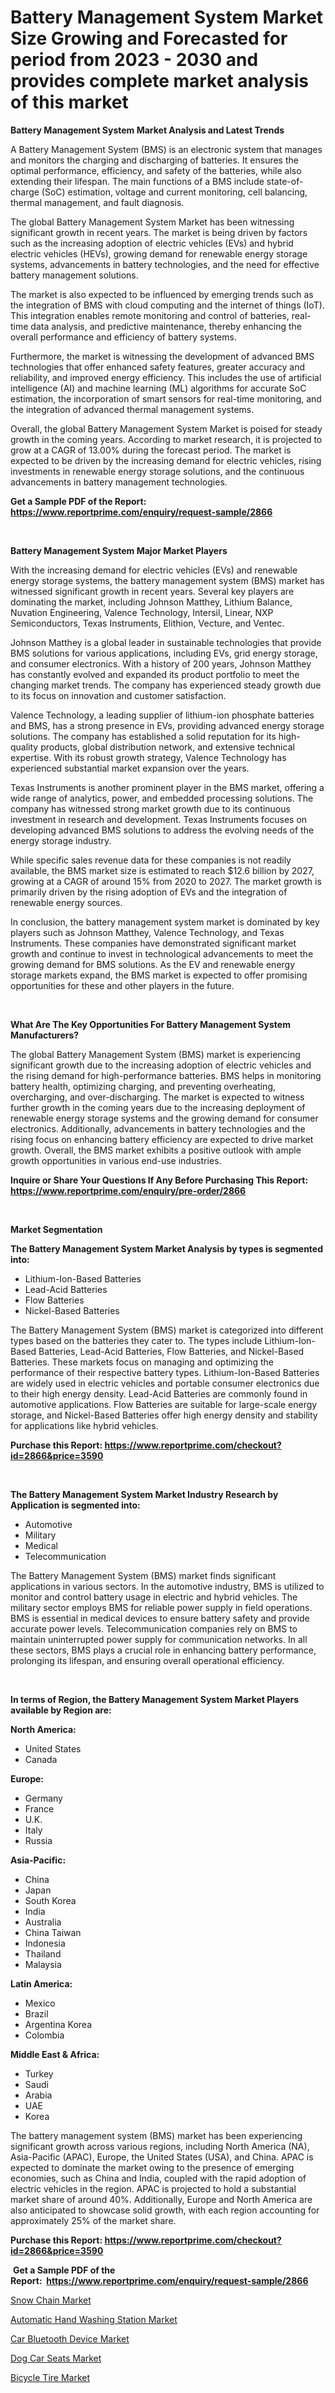 <p><h1>Battery Management System Market Size Growing and Forecasted for period from 2023 - 2030 and provides complete market analysis of this market</h1></p><p><strong>Battery Management System Market Analysis and Latest Trends</strong></p>
<p><p>A Battery Management System (BMS) is an electronic system that manages and monitors the charging and discharging of batteries. It ensures the optimal performance, efficiency, and safety of the batteries, while also extending their lifespan. The main functions of a BMS include state-of-charge (SoC) estimation, voltage and current monitoring, cell balancing, thermal management, and fault diagnosis.</p><p>The global Battery Management System Market has been witnessing significant growth in recent years. The market is being driven by factors such as the increasing adoption of electric vehicles (EVs) and hybrid electric vehicles (HEVs), growing demand for renewable energy storage systems, advancements in battery technologies, and the need for effective battery management solutions.</p><p>The market is also expected to be influenced by emerging trends such as the integration of BMS with cloud computing and the internet of things (IoT). This integration enables remote monitoring and control of batteries, real-time data analysis, and predictive maintenance, thereby enhancing the overall performance and efficiency of battery systems.</p><p>Furthermore, the market is witnessing the development of advanced BMS technologies that offer enhanced safety features, greater accuracy and reliability, and improved energy efficiency. This includes the use of artificial intelligence (AI) and machine learning (ML) algorithms for accurate SoC estimation, the incorporation of smart sensors for real-time monitoring, and the integration of advanced thermal management systems.</p><p>Overall, the global Battery Management System Market is poised for steady growth in the coming years. According to market research, it is projected to grow at a CAGR of 13.00% during the forecast period. The market is expected to be driven by the increasing demand for electric vehicles, rising investments in renewable energy storage solutions, and the continuous advancements in battery management technologies.</p></p>
<p><strong>Get a Sample PDF of the Report:&nbsp; <a href="https://www.reportprime.com/enquiry/request-sample/2866">https://www.reportprime.com/enquiry/request-sample/2866</a></strong></p>
<p>&nbsp;</p>
<p><strong>Battery Management System Major Market Players</strong></p>
<p><p>With the increasing demand for electric vehicles (EVs) and renewable energy storage systems, the battery management system (BMS) market has witnessed significant growth in recent years. Several key players are dominating the market, including Johnson Matthey, Lithium Balance, Nuvation Engineering, Valence Technology, Intersil, Linear, NXP Semiconductors, Texas Instruments, Elithion, Vecture, and Ventec.</p><p>Johnson Matthey is a global leader in sustainable technologies that provide BMS solutions for various applications, including EVs, grid energy storage, and consumer electronics. With a history of 200 years, Johnson Matthey has constantly evolved and expanded its product portfolio to meet the changing market trends. The company has experienced steady growth due to its focus on innovation and customer satisfaction.</p><p>Valence Technology, a leading supplier of lithium-ion phosphate batteries and BMS, has a strong presence in EVs, providing advanced energy storage solutions. The company has established a solid reputation for its high-quality products, global distribution network, and extensive technical expertise. With its robust growth strategy, Valence Technology has experienced substantial market expansion over the years.</p><p>Texas Instruments is another prominent player in the BMS market, offering a wide range of analytics, power, and embedded processing solutions. The company has witnessed strong market growth due to its continuous investment in research and development. Texas Instruments focuses on developing advanced BMS solutions to address the evolving needs of the energy storage industry.</p><p>While specific sales revenue data for these companies is not readily available, the BMS market size is estimated to reach $12.6 billion by 2027, growing at a CAGR of around 15% from 2020 to 2027. The market growth is primarily driven by the rising adoption of EVs and the integration of renewable energy sources.</p><p>In conclusion, the battery management system market is dominated by key players such as Johnson Matthey, Valence Technology, and Texas Instruments. These companies have demonstrated significant market growth and continue to invest in technological advancements to meet the growing demand for BMS solutions. As the EV and renewable energy storage markets expand, the BMS market is expected to offer promising opportunities for these and other players in the future.</p></p>
<p>&nbsp;</p>
<p><strong>What Are The Key Opportunities For Battery Management System Manufacturers?</strong></p>
<p><p>The global Battery Management System (BMS) market is experiencing significant growth due to the increasing adoption of electric vehicles and the rising demand for high-performance batteries. BMS helps in monitoring battery health, optimizing charging, and preventing overheating, overcharging, and over-discharging. The market is expected to witness further growth in the coming years due to the increasing deployment of renewable energy storage systems and the growing demand for consumer electronics. Additionally, advancements in battery technologies and the rising focus on enhancing battery efficiency are expected to drive market growth. Overall, the BMS market exhibits a positive outlook with ample growth opportunities in various end-use industries.</p></p>
<p><strong>Inquire or Share Your Questions If Any Before Purchasing This Report: <a href="https://www.reportprime.com/enquiry/pre-order/2866">https://www.reportprime.com/enquiry/pre-order/2866</a></strong></p>
<p>&nbsp;</p>
<p><strong>Market Segmentation</strong></p>
<p><strong>The Battery Management System Market Analysis by types is segmented into:</strong></p>
<p><ul><li>Lithium-Ion-Based Batteries</li><li>Lead-Acid Batteries</li><li>Flow Batteries</li><li>Nickel-Based Batteries</li></ul></p>
<p><p>The Battery Management System (BMS) market is categorized into different types based on the batteries they cater to. The types include Lithium-Ion-Based Batteries, Lead-Acid Batteries, Flow Batteries, and Nickel-Based Batteries. These markets focus on managing and optimizing the performance of their respective battery types. Lithium-Ion-Based Batteries are widely used in electric vehicles and portable consumer electronics due to their high energy density. Lead-Acid Batteries are commonly found in automotive applications. Flow Batteries are suitable for large-scale energy storage, and Nickel-Based Batteries offer high energy density and stability for applications like hybrid vehicles.</p></p>
<p><strong>Purchase this Report:&nbsp;<a href="https://www.reportprime.com/checkout?id=2866&price=3590">https://www.reportprime.com/checkout?id=2866&price=3590</a></strong></p>
<p>&nbsp;</p>
<p><strong>The Battery Management System Market Industry Research by Application is segmented into:</strong></p>
<p><ul><li>Automotive</li><li>Military</li><li>Medical</li><li>Telecommunication</li></ul></p>
<p><p>The Battery Management System (BMS) market finds significant applications in various sectors. In the automotive industry, BMS is utilized to monitor and control battery usage in electric and hybrid vehicles. The military sector employs BMS for reliable power supply in field operations. BMS is essential in medical devices to ensure battery safety and provide accurate power levels. Telecommunication companies rely on BMS to maintain uninterrupted power supply for communication networks. In all these sectors, BMS plays a crucial role in enhancing battery performance, prolonging its lifespan, and ensuring overall operational efficiency.</p></p>
<p>&nbsp;</p>
<p><strong>In terms of Region, the Battery Management System Market Players available by Region are:</strong></p>
<p>
    <p> <strong> North America: </strong>
        <ul>
            <li>United States</li>
            <li>Canada</li>
        </ul>
        </p> 
    <p> <strong> Europe: </strong>
        <ul>
            <li>Germany</li>
            <li>France</li>
            <li>U.K.</li>
            <li>Italy</li>
            <li>Russia</li>
        </ul>
        </p> 
    <p> <strong> Asia-Pacific: </strong>
        <ul>
            <li>China</li>
            <li>Japan</li>
            <li>South Korea</li>
            <li>India</li>
            <li>Australia</li>
            <li>China Taiwan</li>
            <li>Indonesia</li>
            <li>Thailand</li>
            <li>Malaysia</li>
        </ul>
        </p> 
    <p> <strong> Latin America: </strong>
        <ul>
            <li>Mexico</li>
            <li>Brazil</li>
            <li>Argentina Korea</li>
            <li>Colombia</li>
        </ul>
        </p> 
    <p> <strong> Middle East & Africa: </strong>
        <ul>
            <li>Turkey</li>
            <li>Saudi</li>
            <li>Arabia</li>
            <li>UAE</li>
            <li>Korea</li>
        </ul>
    </p>
    </p>
<p><p>The battery management system (BMS) market has been experiencing significant growth across various regions, including North America (NA), Asia-Pacific (APAC), Europe, the United States (USA), and China. APAC is expected to dominate the market owing to the presence of emerging economies, such as China and India, coupled with the rapid adoption of electric vehicles in the region. APAC is projected to hold a substantial market share of around 40%. Additionally, Europe and North America are also anticipated to showcase solid growth, with each region accounting for approximately 25% of the market share.</p></p>
<p><strong>Purchase this Report: <a href="https://www.reportprime.com/checkout?id=2866&price=3590">https://www.reportprime.com/checkout?id=2866&price=3590</a></strong></p>
<p>&nbsp;<strong>Get a Sample PDF of the Report:&nbsp;&nbsp;<a href="https://www.reportprime.com/enquiry/request-sample/2866">https://www.reportprime.com/enquiry/request-sample/2866</a></strong></p>
<p><strong></strong></p>
<p><p><a href="https://github.com/rahu1506/Market-Research-Report-List-1/blob/main/snow-chain-market.md">Snow Chain Market</a></p><p><a href="https://medium.com/@cite.teach.super/automatic-hand-washing-station-market-competitive-analysis-market-trends-and-forecast-to-2030-442aab97b9a9">Automatic Hand Washing Station Market</a></p><p><a href="https://medium.com/@wound.key.cure/car-bluetooth-device-market-size-market-outlook-and-market-forecast-2023-to-2030-96e817a9b4c4">Car Bluetooth Device Market</a></p><p><a href="https://medium.com/@clock.fund.arm/dog-car-seats-market-size-market-outlook-and-market-forecast-2023-to-2030-33cd849dcb4c">Dog Car Seats Market</a></p><p><a href="https://github.com/rahu1505/Market-Research-Report-List-1/blob/main/bicycle-tire-market.md">Bicycle Tire Market</a></p></p>